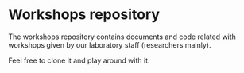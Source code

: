 # Workshops repository

The workshops repository contains documents and code related with
workshops given by our laboratory staff (researchers mainly).

Feel free to clone it and play around with it.
